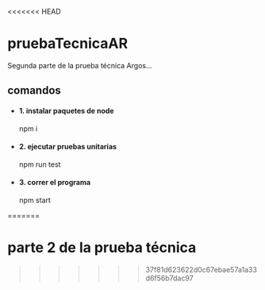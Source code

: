 <<<<<<< HEAD
# pruebaTecnicaAR

Segunda parte de la prueba técnica Argos...

## comandos

- #### 1. instalar paquetes de node
  npm i

- #### 2. ejecutar pruebas unitarias
  npm run test

- #### 3. correr el programa
  npm start


=======
# parte 2 de la prueba técnica
>>>>>>> 37f81d623622d0c67ebae57a1a33d6f56b7dac97
